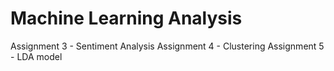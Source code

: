 # Machine Learning Analysis
Assignment 3 - Sentiment Analysis
Assignment 4 - Clustering
Assignment 5 - LDA model
